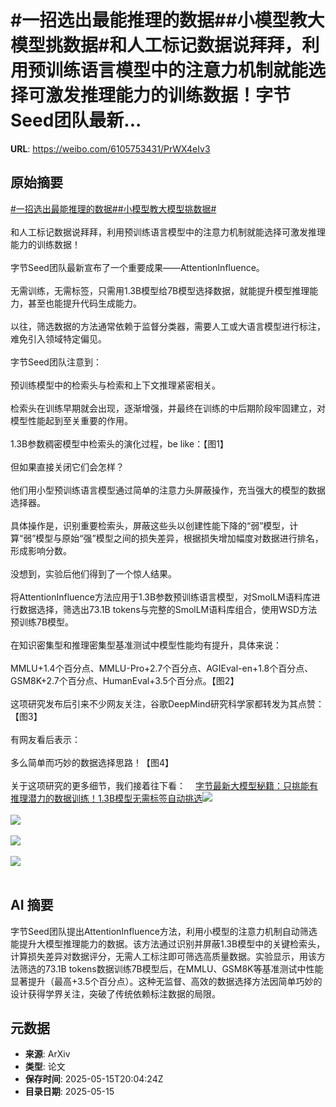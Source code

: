 # #一招选出最能推理的数据##小模型教大模型挑数据#和人工标记数据说拜拜，利用预训练语言模型中的注意力机制就能选择可激发推理能力的训练数据！字节Seed团队最新...

**URL**: https://weibo.com/6105753431/PrWX4eIv3

## 原始摘要

<a href="https://m.weibo.cn/search?containerid=231522type%3D1%26t%3D10%26q%3D%23%E4%B8%80%E6%8B%9B%E9%80%89%E5%87%BA%E6%9C%80%E8%83%BD%E6%8E%A8%E7%90%86%E7%9A%84%E6%95%B0%E6%8D%AE%23&amp;extparam=%23%E4%B8%80%E6%8B%9B%E9%80%89%E5%87%BA%E6%9C%80%E8%83%BD%E6%8E%A8%E7%90%86%E7%9A%84%E6%95%B0%E6%8D%AE%23" data-hide=""><span class="surl-text">#一招选出最能推理的数据#</span></a><a href="https://m.weibo.cn/search?containerid=231522type%3D1%26t%3D10%26q%3D%23%E5%B0%8F%E6%A8%A1%E5%9E%8B%E6%95%99%E5%A4%A7%E6%A8%A1%E5%9E%8B%E6%8C%91%E6%95%B0%E6%8D%AE%23&amp;extparam=%23%E5%B0%8F%E6%A8%A1%E5%9E%8B%E6%95%99%E5%A4%A7%E6%A8%A1%E5%9E%8B%E6%8C%91%E6%95%B0%E6%8D%AE%23" data-hide=""><span class="surl-text">#小模型教大模型挑数据#</span></a><br><br>和人工标记数据说拜拜，利用预训练语言模型中的注意力机制就能选择可激发推理能力的训练数据！<br><br>字节Seed团队最新宣布了一个重要成果——AttentionInfluence。<br><br>无需训练，无需标签，只需用1.3B模型给7B模型选择数据，就能提升模型推理能力，甚至也能提升代码生成能力。<br><br>以往，筛选数据的方法通常依赖于监督分类器，需要人工或大语言模型进行标注，难免引入领域特定偏见。<br><br>字节Seed团队注意到：<br><br>预训练模型中的检索头与检索和上下文推理紧密相关。<br><br>检索头在训练早期就会出现，逐渐增强，并最终在训练的中后期阶段牢固建立，对模型性能起到至关重要的作用。<br><br>1.3B参数稠密模型中检索头的演化过程，be like：【图1】<br><br>但如果直接关闭它们会怎样？<br><br>他们用小型预训练语言模型通过简单的注意力头屏蔽操作，充当强大的模型的数据选择器。<br><br>具体操作是，识别重要检索头，屏蔽这些头以创建性能下降的“弱”模型，计算“弱”模型与原始“强”模型之间的损失差异，根据损失增加幅度对数据进行排名，形成影响分数。<br><br>没想到，实验后他们得到了一个惊人结果。<br><br>将AttentionInfluence方法应用于1.3B参数预训练语言模型，对SmolLM语料库进行数据选择，筛选出73.1B tokens与完整的SmolLM语料库组合，使用WSD方法预训练7B模型。<br><br>在知识密集型和推理密集型基准测试中模型性能均有提升，具体来说：<br><br>MMLU+1.4个百分点、MMLU-Pro+2.7个百分点、AGIEval-en+1.8个百分点、GSM8K+2.7个百分点、HumanEval+3.5个百分点。【图2】<br><br>这项研究发布后引来不少网友关注，谷歌DeepMind研究科学家都转发为其点赞：【图3】<br><br>有网友看后表示：<br><br>多么简单而巧妙的数据选择思路！【图4】<br><br>关于这项研究的更多细节，我们接着往下看：<a href="https://weibo.cn/sinaurl?u=https%3A%2F%2Fmp.weixin.qq.com%2Fs%2FFlP_m6WuWrvxrF4fvgyR9A" data-hide=""><span class="url-icon"><img style="width: 1rem;height: 1rem" src="https://h5.sinaimg.cn/upload/2015/09/25/3/timeline_card_small_web_default.png" referrerpolicy="no-referrer"></span><span class="surl-text">字节最新大模型秘籍：只挑能有推理潜力的数据训练！1.3B模型无需标签自动挑选</span></a><img style="" src="https://tvax1.sinaimg.cn/large/006Fd7o3gy1i1ga9tjf9fj30pg060wln.jpg" referrerpolicy="no-referrer"><br><br><img style="" src="https://tvax2.sinaimg.cn/large/006Fd7o3gy1i1ga9vkwaej30q60t6150.jpg" referrerpolicy="no-referrer"><br><br><img style="" src="https://tvax2.sinaimg.cn/large/006Fd7o3gy1i1ga9xhvvmj30q00f0jwh.jpg" referrerpolicy="no-referrer"><br><br><img style="" src="https://tvax2.sinaimg.cn/large/006Fd7o3gy1i1ga9zsl65j30qc0im7ff.jpg" referrerpolicy="no-referrer"><br><br>

## AI 摘要

字节Seed团队提出AttentionInfluence方法，利用小模型的注意力机制自动筛选能提升大模型推理能力的数据。该方法通过识别并屏蔽1.3B模型中的关键检索头，计算损失差异对数据评分，无需人工标注即可筛选高质量数据。实验显示，用该方法筛选的73.1B tokens数据训练7B模型后，在MMLU、GSM8K等基准测试中性能显著提升（最高+3.5个百分点）。这种无监督、高效的数据选择方法因简单巧妙的设计获得学界关注，突破了传统依赖标注数据的局限。

## 元数据

- **来源**: ArXiv
- **类型**: 论文
- **保存时间**: 2025-05-15T20:04:24Z
- **目录日期**: 2025-05-15
